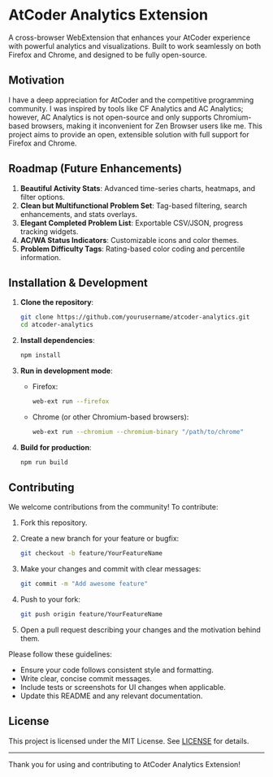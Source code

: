 # AtCoder Analytics Extension

A cross-browser WebExtension that enhances your AtCoder experience with powerful analytics and visualizations. Built to work seamlessly on both Firefox and Chrome, and designed to be fully open-source.

## Motivation

I have a deep appreciation for AtCoder and the competitive programming community. I was inspired by tools like CF Analytics and AC Analytics; however, AC Analytics is not open-source and only supports Chromium-based browsers, making it inconvenient for Zen Browser users like me. This project aims to provide an open, extensible solution with full support for Firefox and Chrome.

## Roadmap (Future Enhancements)

1. **Beautiful Activity Stats**: Advanced time-series charts, heatmaps, and filter options.
2. **Clean but Multifunctional Problem Set**: Tag-based filtering, search enhancements, and stats overlays.
3. **Elegant Completed Problem List**: Exportable CSV/JSON, progress tracking widgets.
4. **AC/WA Status Indicators**: Customizable icons and color themes.
5. **Problem Difficulty Tags**: Rating-based color coding and percentile information.

## Installation & Development

1. **Clone the repository**:

   ```bash
   git clone https://github.com/yourusername/atcoder-analytics.git
   cd atcoder-analytics
   ```

2. **Install dependencies**:

   ```bash
   npm install
   ```

3. **Run in development mode**:

   - Firefox:

     ```bash
     web-ext run --firefox
     ```

   - Chrome (or other Chromium-based browsers):

     ```bash
     web-ext run --chromium --chromium-binary "/path/to/chrome"
     ```

4. **Build for production**:

   ```bash
   npm run build
   ```

## Contributing

We welcome contributions from the community! To contribute:

1. Fork this repository.
2. Create a new branch for your feature or bugfix:

   ```bash
   git checkout -b feature/YourFeatureName
   ```

3. Make your changes and commit with clear messages:

   ```bash
   git commit -m "Add awesome feature"
   ```

4. Push to your fork:

   ```bash
   git push origin feature/YourFeatureName
   ```

5. Open a pull request describing your changes and the motivation behind them.

Please follow these guidelines:

- Ensure your code follows consistent style and formatting.
- Write clear, concise commit messages.
- Include tests or screenshots for UI changes when applicable.
- Update this README and any relevant documentation.

## License

This project is licensed under the MIT License. See [LICENSE](LICENSE) for details.

---

Thank you for using and contributing to AtCoder Analytics Extension!
